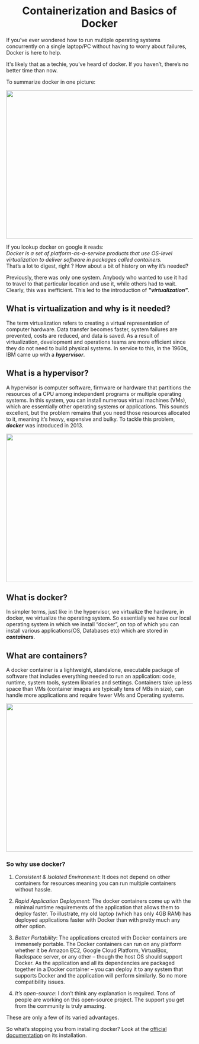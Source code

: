<h1 align="center"> Containerization and Basics of Docker </h1>

If you’ve ever wondered how to run multiple operating systems concurrently on a single laptop/PC without having to worry about failures, Docker is here to help.

It's likely that as a techie, you’ve heard of docker. If you haven’t, there’s no better time than now.


To summarize docker in one picture: 
 
<p align="center">
  <img width="660" height="400" src="https://images.unsplash.com/photo-1605745341112-85968b19335b?ixlib=rb-1.2.1&ixid=MnwxMjA3fDB8MHxwaG90by1wYWdlfHx8fGVufDB8fHx8&auto=format&fit=crop&w=871&q=80">
</p>

If you lookup docker on google it reads:  
 *Docker is a set of platform-as-a-service products that use OS-level virtualization to deliver software in packages called containers.*  
That’s a lot to digest, right ? How about a bit of history on why it’s needed? 

Previously, there was only one system. Anybody who wanted to use it had to travel to that particular location and use it, while others had to wait. Clearly, this was inefficient. This led to the introduction of ***"virtualization"***.

## What is virtualization and why is it needed?
The term virtualization refers to creating a virtual representation of computer hardware. Data transfer becomes faster, system failures are prevented, costs are reduced, and data is saved. As a result of virtualization, development and operations teams are more efficient since they do not need to build physical systems. In service to this, in the 1960s, IBM came up with a ***hypervisor***.


## What is a hypervisor?
A hypervisor is computer software, firmware or hardware that partitions the resources of a CPU among independent programs or multiple operating systems. In this system, you can install numerous virtual machines (VMs), which are essentially other operating systems or applications. 
This sounds excellent, but the problem remains that you need those resources allocated to it, meaning it’s heavy, expensive and bulky. To tackle this problem, ***docker*** was introduced in 2013.

<p align="center">
  <img width="660" height="400" src="https://user-images.githubusercontent.com/38884247/193451099-665248f3-41b3-4bcf-838b-0ddf96596682.png" />
</p>

## What is docker?
In simpler terms, just like in the hypervisor, we virtualize the hardware, in docker, we virtualize the operating system. So essentially we have our local operating system in which we install “docker”, on top of which you can install various applications(OS, Databases etc) which are stored in ***containers***.


## What are containers?
A docker container is a lightweight, standalone, executable package of software that includes everything needed to run an application: code, runtime, system tools, system libraries and settings. Containers take up less space than VMs (container images are typically tens of MBs in size), can handle more applications and require fewer VMs and Operating systems.
<p align="center">
  <img width="660" height="400" src="https://www.docker.com/wp-content/uploads/2021/11/docker-containerized-appliction-blue-border_2.png">
</p>


### So why use docker?
1. *Consistent & Isolated Environment*:
	It does not depend on other containers for resources meaning you can run multiple containers without hassle.
2. *Rapid Application Deployment*:
    The docker containers come up with the minimal runtime requirements of the application that allows them to deploy faster. To illustrate, my old laptop (which has only 4GB RAM) has deployed applications faster with Docker than with pretty much any other option.

3. *Better Portability*:
   The applications created with Docker containers are immensely portable. The Docker containers can run on any platform whether it be Amazon EC2, Google Cloud Platform, VirtualBox, Rackspace server, or any other – though the host OS should support Docker. As the application and all its dependencies are packaged together in a Docker container – you can deploy it to any system that supports Docker and the application will perform similarly. So no more compatibility issues.

4. *It’s open-source*:
     I don’t think any explanation is required. Tons of people are working on this open-source project. The support you get from the community is truly amazing.

These are only a few of its varied advantages.

So what’s stopping you from installing docker?
Look at the [official documentation](https://docs.docker.com/get-docker/) on its installation.
